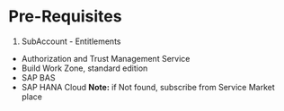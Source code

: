 # Pre-Requisites
1) SubAccount - Entitlements
- Authorization and Trust Management Service
- Build Work Zone, standard edition
- SAP BAS
- SAP HANA Cloud
**Note:** if Not found, subscribe from Service Market place
